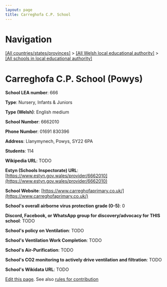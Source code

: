 ```yaml
---
layout: page
title: Carreghofa C.P. School
---
```

# Navigation

[[All countries/states/provinces]](../../..) > [[All Welsh local educational authority]](../..) > [[All schools in local educational authority]](..)

# Carreghofa C.P. School (Powys)

**School LEA number**: 666

**Type**: Nursery, Infants & Juniors

**Type (Welsh)**: English medium

**School Number**: 6662010

**Phone Number**: 01691 830396

**Address**: Llanymynech, Powys, SY22 6PA

**Students**: 114

**Wikipedia URL**: TODO

**Estyn (Schools Inspectorate) URL**: [https://www.estyn.gov.wales/provider/6662010](https://www.estyn.gov.wales/provider/6662010)

**School Website**: [https://www.carreghofaprimary.co.uk/](https://www.carreghofaprimary.co.uk/)

**School's overall airborne virus protection grade (0-5)**: 0

**Discord, Facebook, or WhatsApp group for discovery/advocacy for THIS school**: TODO

**School's policy on Ventilation**: TODO

**School's Ventilation Work Completion**: TODO

**School's Air-Purification**: TODO

**School's CO2 monitoring to actively drive ventilation and filtration**: TODO

**School's Wikidata URL**: TODO




[Edit this page](https://github.com/ventilate-schools/Wales/edit/prif/./Powys/Carreghofa_C.P._School.md). See also [rules for contribution](../../../contribution-rules/)